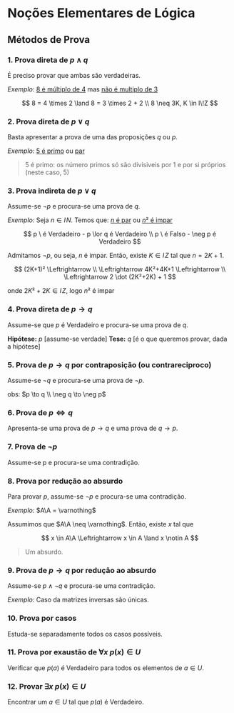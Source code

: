 # Noções Elementares de Lógica

## Métodos de Prova

### 1. Prova direta de $p \land q$

É preciso provar que ambas são verdadeiras.

*Exemplo*: [8 é múltiplo de 4](p) mas [não é multiplo de 3](q)

$$
8 = 4 \times 2
\land
8 = 3 \times 2 + 2 \\
8 \neq 3K, K \in I\!Z
$$

### 2. Prova direta de $p \lor q$

Basta apresentar a prova de uma das proposições $q$ ou $p$.

*Exemplo:* [5 é primo](p) ou [par](q)

> 5 é primo: os número primos só são divisiveis por 1 e por si próprios (neste caso, 5)

### 3. Prova indireta de $p \lor q$

Assume-se $\neg p$ e procura-se uma prova de $q$.

*Exemplo:* Seja $n \in I\!N$. Temos que: [$n$ é par](p) ou [$n²$ é impar](q)

$$
p \ é Verdadeiro - p \lor q é Verdadeiro
\\
p \ é Falso - \neg p é Verdadeiro
$$

Admitamos $\neg p$, ou seja, $n$ é impar. Então, existe $K \in I\!Z$ tal que $n= 2K+1$.

$$
(2K+1)² \Leftrightarrow \\
\Leftrightarrow 4K²+4K+1 \Leftrightarrow \\
\Leftrightarrow 2 \dot (2K²+2K) + 1
$$

onde $2K²+2K \in I\!Z$, logo $n²$ é impar

### 4. Prova direta de $p \to q$

Assume-se que $p$ é Verdadeiro e procura-se uma prova de $q$.

**Hipótese:** $p$ [assume-se verdade]
**Tese:** $q$ [é o que queremos provar, dada a hipótese]

### 5. Prova de $p \to q$ por contraposição (ou contrareciproco)

Assume-se $\neg q$ e procura-se uma prova de $\neg p$.

obs: $p \to q \\ \neg q \to \neg p$

### 6. Prova de $p \iff q$

Apresenta-se uma prova de $p \to q$ e uma prova de $q \to p$.

### 7. Prova de $\neg p$

Assume-se p e procura-se uma contradição.

### 8. Prova por redução ao absurdo

Para provar $p$, assume-se $\neg p$ e procura-se uma contradição.

*Exemplo:* $A\A = \varnothing$

Assumimos que $A\A \neq \varnothing$. Então, existe $x$ tal que

$$
x \in A\A \Leftrightarrow
x \in A \land x \notin A
$$

> Um absurdo.

### 9. Prova de $p \to q$ por redução ao absurdo

Assume-se $p \land \neg q$ e procura-se uma contradição.

*Exemplo:* Caso da matrizes inversas são únicas.

### 10. Prova por casos

Estuda-se separadamente todos os casos possíveis.

### 11. Prova por exaustão de $\forall x \ p(x) \in U$

Verificar que $p(a)$ é Verdadeiro para todos os elementos de $a \in U$.

### 12. Provar $\exists x \ p(x) \in U$

Encontrar um $a \in U$ tal que $p(a)$ é Verdadeiro.

